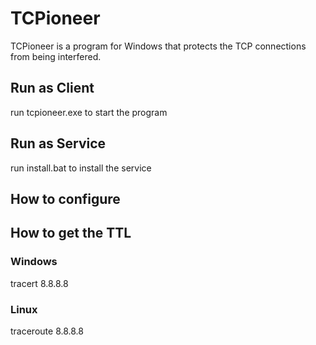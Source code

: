 # TCPioneer
TCPioneer is a program for Windows that protects the TCP connections from being interfered.

## Run as Client
run tcpioneer.exe to start the program
## Run as Service
run install.bat to install the service

## How to configure

## How to get the TTL
### Windows
tracert 8.8.8.8
### Linux
traceroute 8.8.8.8

